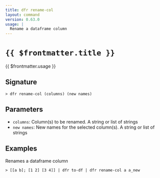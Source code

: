 ```yaml
---
title: dfr rename-col
layout: command
version: 0.63.0
usage: |
  Rename a dataframe column
---
```


# `{{ $frontmatter.title }}`

<div style='white-space: pre-wrap;'>{{ $frontmatter.usage }}</div>

## Signature

```> dfr rename-col (columns) (new names)```

## Parameters

 -  `columns`: Column(s) to be renamed. A string or list of strings
 -  `new names`: New names for the selected column(s). A string or list of strings

## Examples

Renames a dataframe column
```shell
> [[a b]; [1 2] [3 4]] | dfr to-df | dfr rename-col a a_new
```
